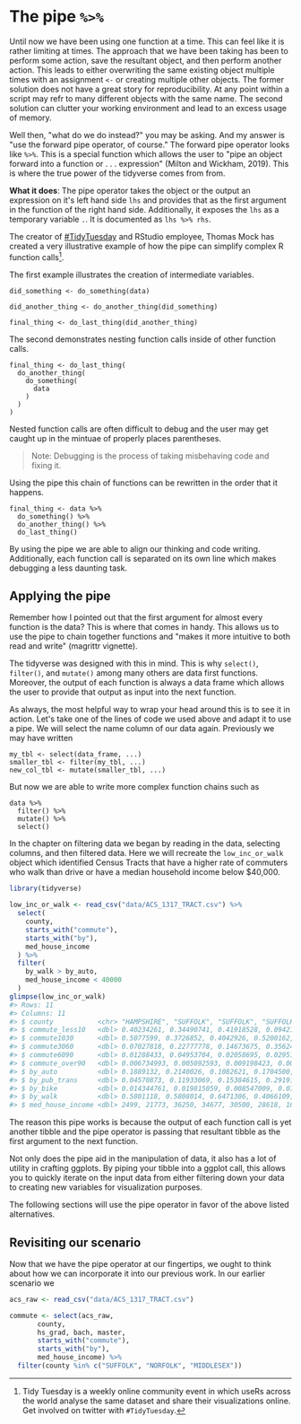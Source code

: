 # The pipe ` %>% ` 





Until now we have been using one function at a time. This can feel like it is rather limiting at times. The approach that we have been taking has been to perform some action, save the resultant object, and then perform another action. This leads to either overwriting the same existing object multiple times with an assignment ` <- ` or creating multiple other objects. The former solution does not have a great story for reproducibility. At any point within a script may refr to many different objects with the same name. The second solution can clutter your working environment and lead to an excess usage of memory.

Well then, "what do we do instead?" you may be asking. And my answer is "use the forward pipe operator, of course." The forward pipe operator looks like ` %>% `. This is a special function which allows the user to "pipe an object forward into a function or . . . expression" (Milton and Wickham, 2019). This is where the true power of the tidyverse comes from from. 

**What it does**: The pipe operator takes the object or the output an expression on it's left hand side `lhs` and provides that as the first argument in the function of the right hand side. Additionally, it exposes the `lhs` as a temporary variable `.`. It is documented as `lhs %>% rhs`.

The creator of [#TidyTuesday](https://github.com/rfordatascience/tidytuesday) and RStudio employee, Thomas Mock has created a very illustrative example of how the pipe can simplify complex R function calls[^tidytuesday]. 

The first example illustrates the creation of intermediate variables. 

```
did_something <- do_something(data)

did_another_thing <- do_another_thing(did_something)

final_thing <- do_last_thing(did_another_thing)
```

The second demonstrates nesting function calls inside of other function calls. 

```
final_thing <- do_last_thing(
  do_another_thing(
    do_something(
      data
    )
  )
)
```

Nested function calls are often difficult to debug and the user may get caught up in the mintuae of properly places parentheses.

> Note: Debugging is the process of taking misbehaving code and fixing it.

Using the pipe this chain of functions can be rewritten in the order that it happens.

```
final_thing <- data %>% 
  do_something() %>% 
  do_another_thing() %>% 
  do_last_thing()
```

By using the pipe we are able to align our thinking and code writing. Additionally, each function call is separated on its own line which makes debugging a less daunting task.

## Applying the pipe

Remember how I pointed out that the first argument for almost every function is the data? This is where that comes in handy. This allows us to use the pipe to chain together functions and "makes it more intuitive to both read and write" (magrittr vignette).

The tidyverse was designed with this in mind. This is why `select()`, `filter()`, and `mutate()` among many others are data first functions. Moreover, the output of each function is always a data frame which allows the user to provide that output as input into the next function.

As always, the most helpful way to wrap your head around this is to see it in action. Let's take one of the lines of code we used above and adapt it to use a pipe. We will select the name column of our data again. Previously we may have written

```
my_tbl <- select(data_frame, ...)
smaller_tbl <- filter(my_tbl, ...)
new_col_tbl <- mutate(smaller_tbl, ...)
``` 

But now we are able to write more complex function chains such as 

```
data %>% 
  filter() %>% 
  mutate() %>% 
  select()
```

In the chapter on filtering data we began by reading in the data, selecting columns, and then filtered data. Here we will recreate the `low_inc_or_walk` object which identified Census Tracts that have a higher rate of commuters who walk than drive or have a median household income below $40,000.


```r
library(tidyverse)

low_inc_or_walk <- read_csv("data/ACS_1317_TRACT.csv") %>% 
  select(
    county,
    starts_with("commute"),
    starts_with("by"),
    med_house_income
  ) %>% 
  filter(
    by_walk > by_auto,
    med_house_income < 40000
  )
glimpse(low_inc_or_walk)
#> Rows: 11
#> Columns: 11
#> $ county           <chr> "HAMPSHIRE", "SUFFOLK", "SUFFOLK", "SUFFOLK", "SUFFO…
#> $ commute_less10   <dbl> 0.40234261, 0.34490741, 0.41918528, 0.09421755, 0.06…
#> $ commute1030      <dbl> 0.5077599, 0.3726852, 0.4042926, 0.5200162, 0.552884…
#> $ commute3060      <dbl> 0.07027818, 0.22777778, 0.14673675, 0.35624747, 0.27…
#> $ commute6090      <dbl> 0.01288433, 0.04953704, 0.02058695, 0.02951880, 0.07…
#> $ commute_over90   <dbl> 0.006734993, 0.005092593, 0.009198423, 0.000000000, …
#> $ by_auto          <dbl> 0.1889132, 0.2140026, 0.1082621, 0.1704500, 0.159292…
#> $ by_pub_trans     <dbl> 0.04570873, 0.11933069, 0.15384615, 0.29191557, 0.30…
#> $ by_bike          <dbl> 0.014344761, 0.019815059, 0.008547009, 0.071286340, …
#> $ by_walk          <dbl> 0.5801118, 0.5808014, 0.6471306, 0.4066109, 0.380531…
#> $ med_house_income <dbl> 2499, 21773, 36250, 34677, 30500, 28618, 16094, 1926…
```

The reason this pipe works is because the output of each function call is yet another tibble and the pipe operator is passing that resultant tibble as the first argument to the next function. 

Not only does the pipe aid in the manipulation of data, it also has a lot of utility in crafting ggplots. By piping your tibble into a ggplot call, this allows you to quickly iterate on the input data from either filtering down your data to creating new variables for visualization purposes. 

The following sections will use the pipe operator in favor of the above listed alternatives. 

## Revisiting our scenario

Now that we have the pipe operator at our fingertips, we ought to think about how we can incorporate it into our previous work. In our earlier scenario we 


```r
acs_raw <- read_csv("data/ACS_1317_TRACT.csv")

commute <- select(acs_raw,
       county,
       hs_grad, bach, master,
       starts_with("commute"),
       starts_with("by"),
       med_house_income) %>% 
  filter(county %in% c("SUFFOLK", "NORFOLK", "MIDDLESEX"))
```




[^tidytuesday]: Tidy Tuesday is a weekly online community event in which useRs across the world analyse the same dataset and share their visualizations online. Get involved on twitter with `#TidyTuesday`. 

